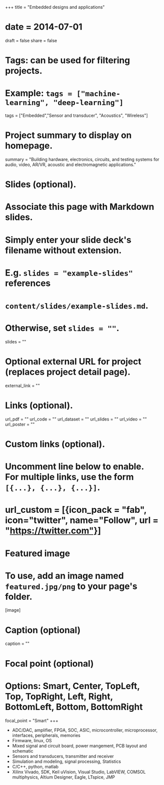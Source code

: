 +++
title = "Embedded designs and applications"
# date = 2014-07-01
draft = false
share = false

# Tags: can be used for filtering projects.
# Example: `tags = ["machine-learning", "deep-learning"]`
tags = ["Embedded","Sensor and transducer", "Acoustics", "Wireless"]

# Project summary to display on homepage.
summary = "Building hardware, electronics, circuits, and testing systems for audio, video, AR/VR, acoustic and electromagnetic applications."

# Slides (optional).
#   Associate this page with Markdown slides.
#   Simply enter your slide deck's filename without extension.
#   E.g. `slides = "example-slides"` references 
#   `content/slides/example-slides.md`.
#   Otherwise, set `slides = ""`.
slides = ""

# Optional external URL for project (replaces project detail page).
external_link = ""

# Links (optional).
url_pdf = ""
url_code = ""
url_dataset = ""
url_slides = ""
url_video = ""
url_poster = ""

# Custom links (optional).
#   Uncomment line below to enable. For multiple links, use the form `[{...}, {...}, {...}]`.
# url_custom = [{icon_pack = "fab", icon="twitter", name="Follow", url = "https://twitter.com"}]

# Featured image
# To use, add an image named `featured.jpg/png` to your page's folder. 
[image]
  # Caption (optional)
  caption = ""

  # Focal point (optional)
  # Options: Smart, Center, TopLeft, Top, TopRight, Left, Right, BottomLeft, Bottom, BottomRight
  focal_point = "Smart"
+++

* ADC/DAC, amplifier, FPGA, SOC, ASIC, microcontroller, microprocessor, interfaces, peripherals, memories
* Firmware, linux, OS
* Mixed signal and circuit board, power mangement, PCB layout and schematic
* Sensors and transducers, transmitter and receiver 
* Simulation and modeling, signal processing, Statistics 
* C/C++, python, matlab
* Xilinx Vivado, SDK, Keil uVision, Visual Studio, LabVIEW, COMSOL multiphysics, Altium Designer, Eagle, LTspice, JMP

